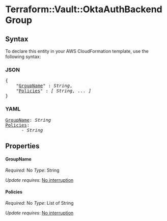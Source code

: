# Terraform::Vault::OktaAuthBackend Group

## Syntax

To declare this entity in your AWS CloudFormation template, use the following syntax:

### JSON

<pre>
{
    "<a href="#groupname" title="GroupName">GroupName</a>" : <i>String</i>,
    "<a href="#policies" title="Policies">Policies</a>" : <i>[ String, ... ]</i>
}
</pre>

### YAML

<pre>
<a href="#groupname" title="GroupName">GroupName</a>: <i>String</i>
<a href="#policies" title="Policies">Policies</a>: <i>
      - String</i>
</pre>

## Properties

#### GroupName

_Required_: No
_Type_: String

_Update requires_: [No interruption](https://docs.aws.amazon.com/AWSCloudFormation/latest/UserGuide/using-cfn-updating-stacks-update-behaviors.html#update-no-interrupt)

#### Policies

_Required_: No
_Type_: List of String

_Update requires_: [No interruption](https://docs.aws.amazon.com/AWSCloudFormation/latest/UserGuide/using-cfn-updating-stacks-update-behaviors.html#update-no-interrupt)

